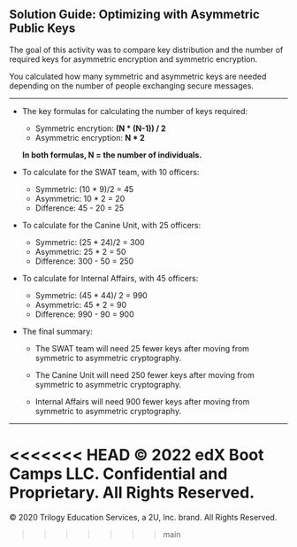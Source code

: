## Solution Guide: Optimizing with Asymmetric Public Keys

The goal of this activity was to compare key distribution and the number of required keys for asymmetric encryption and symmetric encryption. 

You calculated how many symmetric and asymmetric keys are needed depending on the number of people exchanging secure messages.

---

- The key formulas for calculating the number of keys required: 

     - Symmetric encrytion: **(N * (N-1)) / 2** 
     - Asymmetric encryption: **N * 2** 
                
     **In both formulas, N = the number of individuals.** 

- To calculate for the SWAT team, with 10 officers:

     - Symmetric: (10 * 9)/2  = 45
     - Asymmetric: 10 * 2   = 20
     - Difference: 45  - 20 = 25

- To calculate for the Canine Unit, with 25 officers:

     - Symmetric: (25 * 24)/2 = 300
     - Asymmetric: 25 * 2 = 50
     - Difference: 300 - 50 =  250

- To calculate for Internal Affairs, with 45 officers:

     - Symmetric: (45 * 44)/ 2 = 990
     - Asymmetric: 45 * 2    = 90
     - Difference: 990 - 90 = 900

- The final summary:

    - The SWAT team will need 25 fewer keys after moving from symmetric to asymmetric cryptography.

    - The Canine Unit will need 250 fewer keys after moving from symmetric to asymmetric cryptography.

    - Internal Affairs will need 900 fewer keys after moving from symmetric to asymmetric cryptography.

---
<<<<<<< HEAD
 © 2022 edX Boot Camps LLC. Confidential and Proprietary. All Rights Reserved.
=======
 © 2020 Trilogy Education Services, a 2U, Inc. brand. All Rights Reserved.
>>>>>>> main

